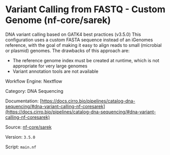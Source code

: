 # Variant Calling from FASTQ - Custom Genome (nf-core/sarek)

DNA variant calling based on GATK4 best practices (v3.5.0)
This configuration uses a custom FASTA sequence instead of an iGenomes reference,
with the goal of making it easy to align reads to small (microbial or plasmid) genomes.
The drawbacks of this approach are:

- The reference genome index must be created at runtime, which is not appropriate for very large genomes
- Variant annotation tools are not available

Workflow Engine: Nextflow


Category: DNA Sequencing


Documentation: [https://docs.cirro.bio/pipelines/catalog-dna-sequencing/#dna-variant-calling-nf-coresarek](https://docs.cirro.bio/pipelines/catalog-dna-sequencing/#dna-variant-calling-nf-coresarek)


Source: [nf-core/sarek](nf-core/sarek)


Version: `3.5.0`


Script: `main.nf`
